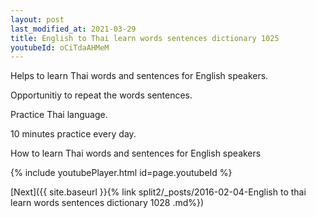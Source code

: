 ```yaml
---
layout: post
last_modified_at: 2021-03-29
title: English to Thai learn words sentences dictionary 1025 
youtubeId: oCiTdaAHMeM
---
```

 
 
Helps to learn Thai words and sentences for English speakers.

Opportunitiy to repeat the words sentences. 

Practice Thai language. 
 
10 minutes practice every day. 
 
How to learn Thai words and sentences for English speakers 
 
{% include youtubePlayer.html id=page.youtubeId %}
 
 
[Next]({{ site.baseurl }}{% link  split2/_posts/2016-02-04-English to thai learn words sentences dictionary 1028 .md%})
 
